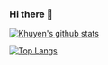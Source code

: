 ### Hi there 👋

<!--
**altierispeixoto/altierispeixoto** is a ✨ _special_ ✨ repository because its `README.md` (this file) appears on your GitHub profile.

Here are some ideas to get you started:

- 🔭 I’m currently working on ...
- 🌱 I’m currently learning ...
- 👯 I’m looking to collaborate on ...
- 🤔 I’m looking for help with ...
- 💬 Ask me about ...
- 📫 How to reach me: ...
- 😄 Pronouns: ...
- ⚡ Fun fact: ...
-->

[![Khuyen's github stats](https://github-readme-stats.vercel.app/api?username=altierispeixoto&count_private=true&show_icons=true&theme=radical&hide_rank=false)](https://github.com/altierispeixoto/github-readme-stats)

[![Top Langs](https://github-readme-stats.vercel.app/api/top-langs/?username=altierispeixoto)](https://github.com/altierispeixoto/github-readme-stats)

